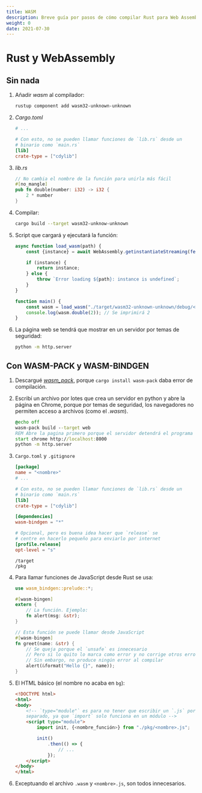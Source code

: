 ```yaml
---
title: WASM
description: Breve guía por pasos de cómo compilar Rust para Web Assembly (WASM)
weight: 0
date: 2021-07-30
---
```


# Rust y WebAssembly

## Sin nada
1. Añadir _wasm_ al compilador:

    ```sh
    rustup component add wasm32-unknown-unknown
    ```

2. _Cargo.toml_

    ```toml
    # ...

    # Con esto, no se pueden llamar funciones de `lib.rs` desde un
    # binario como `main.rs`
    [lib]
    crate-type = ["cdylib"]
    ```

3. _lib.rs_

    ```rs
    // No cambia el nombre de la función para unirla más fácil
    #[no_mangle]
    pub fn double(number: i32) -> i32 {
        2 * number
    }
    ```

4. Compilar:

    ```sh
    cargo build --target wasm32-unknow-unknown
    ```

5. Script que cargará y ejecutará la función:

    ```js
    async function load_wasm(path) {
        const {instance} = await WebAssembly.getinstantiateStreaming(fetch(path));

        if (instance) {
            return instance;
        } else {
            throw `Error loading ${path}: instance is undefined`;
        }
    }

    function main() {
        const wasm = load_wasm("./target/wasm32-unknown-unknown/debug/<nombre>.wasm")
        console.log(wasm.double(2)); // Se imprimirá 2
    }
    ```

6. La página web se tendrá que mostrar en un servidor por temas de seguridad:

    ```sh
    python -m http.server
    ```

## Con WASM-PACK y WASM-BINDGEN
1. Descargué [_wasm_pack_](https://rustwasm.github.io/wasm-pack/installer/),
   porque `cargo install wasm-pack` daba error de compilación.

2. Escribí un archivo por lotes que crea un servidor en python y abre la página
   en Chrome, porque por temas de seguridad, los navegadores no permiten acceso
   a archivos (como el _.wasm_).

    ```bat
    @echo off
    wasm-pack build --target web
    REM Abre la pagina primero porque el servidor detendrá el programa
    start chrome http://localhost:8000
    python -m http.server
    ```

3. `Cargo.toml` y `.gitignore`

    ```toml
    [package]
    name = "<nombre>"
    # ...

    # Con esto, no se pueden llamar funciones de `lib.rs` desde un
    # binario como `main.rs`
    [lib]
    crate-type = ["cdylib"]

    [dependencies]
    wasm-bindgen = "*"

    # Opcional, pero es buena idea hacer que `release` se
    # centre en hacerlo pequeño para enviarlo por internet
    [profile.release]
    opt-level = "s"
    ```

    ```gitignore
    /target
    /pkg
    ```

4. Para llamar funciones de JavaScript desde Rust se usa:

    ```rs
    use wasm_bindgen::prelude::*;

    #[wasm-bingen]
    extern {
        // La función. Ejemplo:
        fn alert(msg: &str);
    }

    // Esta función se puede llamar desde JavaScript
    #[wasm-bingen]
    fn greet(name: &str) {
        // Se queja porque el `unsafe` es innecesario
        // Pero si lo quito lo marca como error y no corrige otros errores
        // Sin embargo, no produce ningún error al compilar
        alert(&format("Hello {}", name));
    }
    ```

5. El HTML básico (el nombre no acaba en `bg`):

    ```html
    <!DOCTYPE html>
    <html>
    <body>
        <!-- `type="module"` es para no tener que escribir un `.js` por
        separado, ya que `import` solo funciona en un módulo -->
        <script type="module">
            import init, {<nombre_función>} from "./pkg/<nombre>.js";

            init()
                .then(() => {
                    // ...
                });
        </script>
    </body>
    </html>
    ```

6. Exceptuando el archivo `.wasm` y `<nombre>.js`, son todos innecesarios.
